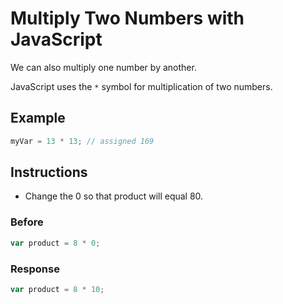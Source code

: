 # Multiply Two Numbers with JavaScript 

We can also multiply one number by another.

JavaScript uses the `*` symbol for multiplication of two numbers.

## Example

```javascript
myVar = 13 * 13; // assigned 169
```

## Instructions
 - Change the 0 so that product will equal 80.
 
### Before

```javascript
var product = 8 * 0;
```

### Response

```javascript
var product = 8 * 10;
```

